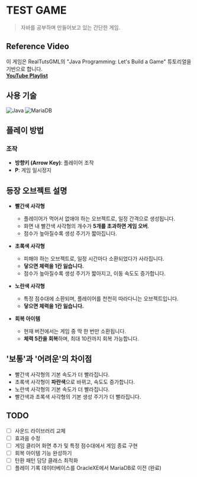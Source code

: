 # TEST GAME
> 자바를 공부하며 만들어보고 있는 간단한 게임.

## Reference Video
이 게임은 RealTutsGML의 "Java Programming: Let's Build a Game" 튜토리얼을 기반으로 합니다.  
**[ YouTube Playlist ](https://www.youtube.com/watch?v=1gir2R7G9ws&list=PLWms45O3n--6TvZmtFHaCWRZwEqnz2MHa)**

## 사용 기술
![Java](https://img.shields.io/badge/Java-007396?style=for-the-badge&logo=java&logoColor=white)
![MariaDB](https://img.shields.io/badge/MariaDB-003545?style=for-the-badge&logo=mariadb&logoColor=white)

## 플레이 방법
### 조작
- **방향키 (Arrow Key)**: 플레이어 조작
- **P**: 게임 일시정지

## 등장 오브젝트 설명
- **빨간색 사각형**
  - 플레이어가 먹어서 없애야 하는 오브젝트로, 일정 간격으로 생성됩니다.
  - 화면 내 빨간색 사각형의 개수가 **5개를 초과하면 게임 오버**.
  - 점수가 높아질수록 생성 주기가 짧아집니다.

- **초록색 사각형**
  - 피해야 하는 오브젝트로, 일정 시간마다 소환되었다가 사라집니다.
  - **닿으면 체력을 1칸 잃습니다.**
  - 점수가 높아질수록 생성 주기가 짧아지고, 이동 속도도 증가합니다.
  
- **노란색 사각형**
  - 특정 점수대에 소환되며, 플레이어를 천천히 따라다니는 오브젝트입니다.
  - **닿으면 체력을 1칸 잃습니다.**
  
- **회복 아이템**
  - 현재 버전에서는 게임 중 딱 한 번만 소환됩니다.
  - **체력 5칸을 회복**하며, 최대 10칸까지 회복 가능합니다.

## '보통'과 '어려운'의 차이점
- 빨간색 사각형의 기본 속도가 더 빨라집니다.
- 초록색 사각형이 **파란색**으로 바뀌고, 속도도 증가합니다.
- 노란색 사각형의 기본 속도가 더 빨라집니다.
- 빨간색과 초록색 사각형의 기본 생성 주기가 더 빨라집니다.

## TODO
- [ ] 사운드 라이브러리 교체
- [ ] 효과음 수정
- [ ] 게임 클리어 화면 추가 및 특정 점수대에서 게임 종료 구현
- [ ] 회복 아이템 기능 완성하기
- [ ] 탄환 패턴 담당 클래스 최적화
- [ ] 플레이 기록 데이터베이스를 OracleXE에서 MariaDB로 이전 (완료)
